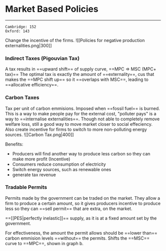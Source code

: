 # Market Based Policies
---
```ad-res
Cambridge: 152
Oxford: 143
```
Change the incentive of the firms.
![[Policies for negative production externalities.png|300]]

### Indirect Taxes (Pigouvian Tax)
A tax results in ==upward shift== of supply curve, ==MPC => MSC (MPC+ tax)==
The optimal tax is exactly the amount of ==externality==, cus that makes the ==MPC shift up== so it ==overlaps with MSC==, leading to ==allocative efficiency==.

### Carbon Taxes
Tax per unit of carbon emmisions.
Imposed when ==fossil fuel== is burned. This is a way to make people pay for the external cost, "polluter pays" is a way to ==internalise externalities==.
Though not able to completely remove welfare loss, still a good way to move market closer to social effeciency. Also create incentive for firms to switch to more non-polluting energy sources.
![[Carbon Tax.png|400]]

Benefits:
- Producers will find another way to produce less carbon so they can make more profit (Incentive)
- Consumers reduce consumption of electricity
- Switch energy sources, such as renewable ones
- generate tax revenue

### Tradable Permits
Permits made by the government can be traded on the market.
They allow a firm to produce a certain amount, so it gives producers incentive to produce less so they can ==sell permit== that are extra, on the market.

==[[PES|perfectly inelastic]]== supply, as it is at a fixed amount set by the government.

For effectiveness, the amount the permit allows should be ==lower than== carbon emmision levels ==without== the permits.
Shifts the ==MSC== curve to ==MPC==, shown in graph b.